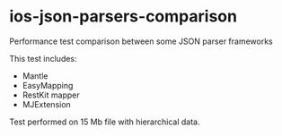 # ios-json-parsers-comparison
Performance test comparison between some JSON parser frameworks

This test includes:
- Mantle
- EasyMapping
- RestKit mapper
- MJExtension

Test performed on 15 Mb file with hierarchical data.
